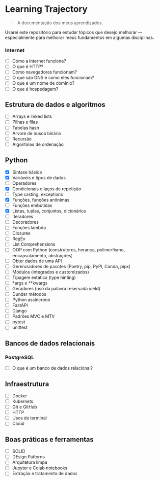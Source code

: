 # Learning Trajectory
> A documentação dos meus aprendizados.

Usarei este repositório para estudar tópicos que desejo melhorar — especialmente para melhorar meus fundamentos em algumas disciplinas.

### Internet

- [ ] Como a internet funciona?
- [ ] O que é HTTP?
- [ ] Como navegadores funcionam?
- [ ] O que são DNS e como eles funcionam?
- [ ] O que é um nome de domínio?
- [ ] O que é hospedagem?

## Estrutura de dados e algoritmos

- [ ] Arrays e linked lists
- [ ] Pilhas e filas
- [ ] Tabelas hash
- [ ] Árvore de busca binária
- [ ] Recursão
- [ ] Algoritmos de ordenação

## Python

- [x] Sintaxe básica
- [x] Variáveis e tipos de dados
- [ ] Operadores
- [x] Condicionais e laços de repetição
- [ ] Type casting, exceptions
- [x] Funções, funções anônimas
- [ ] Funções embutidas
- [x] Listas, tuplas, conjuntos, dicionários
- [ ] Iteradores
- [ ] Decoradores
- [ ] Funções lambda
- [ ] Closures
- [ ] RegEx
- [ ] List Comprehensions
- [ ] OOP com Python (construtores, herança, polimorfismo, encapsulamento, abstrações)
- [ ] Obter dados de uma API
- [ ] Gerenciadores de pacotes (Poetry, pip, PyPI, Conda, pipx)
- [ ] Módulos (integrados e customizados)
- [ ] Tipagem estática (type hinting)
- [ ] *args e **kwargs
- [ ] Geradores (uso da palavra reservada yield)
- [ ] Dunder métodos
- [ ] Python assíncrono
- [ ] FastAPI
- [ ] Django
- [ ] Padrões MVC e MTV
- [ ] pytest
- [ ] unittest

## Bancos de dados relacionais

### PostgreSQL

- [ ] O que é um banco de dados relacional?

## Infraestrutura

- [ ] Docker
- [ ] Kubernets
- [ ] Git e GitHub
- [ ] HTTP
- [ ] Usos de terminal
- [ ] Cloud 

## Boas práticas e ferramentas

- [ ] SOLID
- [ ] DEsign Patterns
- [ ] Arquitetura limpa
- [ ] Jupyter e Colab notebooks
- [ ] Extração e tratamento de dados
